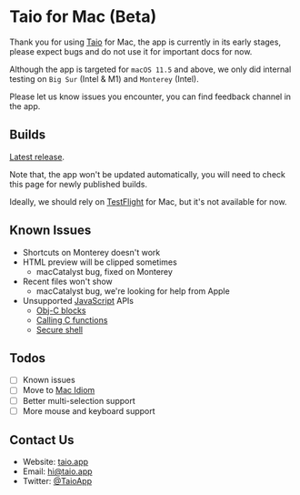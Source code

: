 # Taio for Mac (Beta)

Thank you for using [Taio](https://taio.app/) for Mac, the app is currently in its early stages, please expect bugs and do not use it for important docs for now.

Although the app is targeted for `macOS 11.5` and above, we only did internal testing on `Big Sur` (Intel & M1) and `Monterey` (Intel).

Please let us know issues you encounter, you can find feedback channel in the app.

## Builds

[Latest release](https://github.com/cyanzhong/Taio-Mac-Beta/releases).

Note that, the app won't be updated automatically, you will need to check this page for newly published builds.

Ideally, we should rely on [TestFlight](https://developer.apple.com/testflight/) for Mac, but it's not available for now.

## Known Issues

- Shortcuts on Monterey doesn't work
- HTML preview will be clipped sometimes
  - macCatalyst bug, fixed on Monterey
- Recent files won't show
  - macCatalyst bug, we're looking for help from Apple
- Unsupported [JavaScript](https://docs.xteko.com/#/en/) APIs
  - [Obj-C blocks](https://docs.xteko.com/#/en/runtime/blocks?id=objective-c-blocks)
  - [Calling C functions](https://docs.xteko.com/#/en/runtime/c)
  - [Secure shell](https://docs.xteko.com/#/en/ssh/intro)

## Todos

- [ ] Known issues
- [ ] Move to [Mac Idiom](https://developer.apple.com/documentation/uikit/mac_catalyst/choosing_a_user_interface_idiom_for_your_mac_app)
- [ ] Better multi-selection support
- [ ] More mouse and keyboard support

## Contact Us

- Website: [taio.app](https://taio.app)
- Email: [hi@taio.app](mailto:hi@taio.app)
- Twitter: [@TaioApp](https://twitter.com/TaioApp/)
